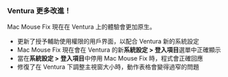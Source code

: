 ### Ventura 更多改進！

Mac Mouse Fix 現在在 Ventura 上的體驗會更加原生。

- 更新了授予輔助使用權限的用戶界面，以配合 Ventura 新的系統設定
- Mac Mouse Fix 現在會在 Ventura 的新**系統設定 > 登入項目**選單中正確顯示
- 當在**系統設定 > 登入項目**中停用 Mac Mouse Fix 時，程式會正確回應
- 修復了在 Ventura 下調整主視窗大小時，動作表格會變得過窄的問題